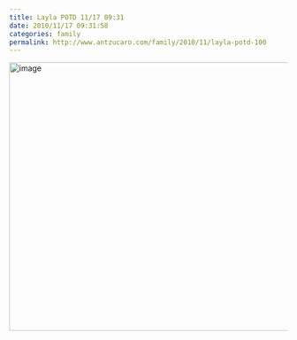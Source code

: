 ```yaml
---
title: Layla POTD 11/17 09:31
date: 2010/11/17 09:31:58
categories: family
permalink: http://www.antzucaro.com/family/2010/11/layla-potd-100
---
```

<img src="http://media.antzucaro.com/uploads/2011/02/IMG_20101117_093158.jpg" width="650px" height="485px" alt="image" style="display: block; margin-right: auto; margin-left: auto;">